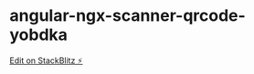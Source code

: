 # angular-ngx-scanner-qrcode-yobdka

[Edit on StackBlitz ⚡️](https://stackblitz.com/edit/angular-ngx-scanner-qrcode-yobdka)